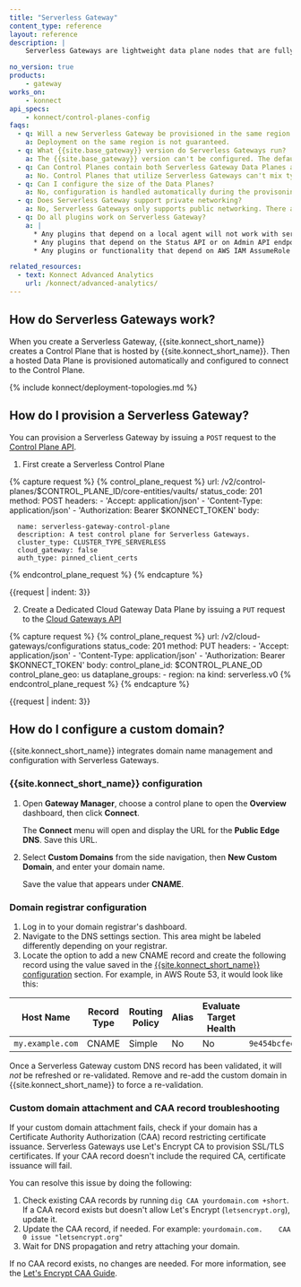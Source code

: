 ```yaml
---
title: "Serverless Gateway"
content_type: reference
layout: reference
description: | 
    Serverless Gateways are lightweight data plane nodes that are fully managed by {{site.konnect_short_name}}.

no_version: true
products:
    - gateway
works_on:
    - konnect
api_specs:
    - konnect/control-planes-config
faqs:
  - q: Will a new Serverless Gateway be provisioned in the same region as {{site.konnect_short_name}}?
    a: Deployment on the same region is not guaranteed.
  - q: What {{site.base_gateway}} version do Serverless Gateways run?
    a: The {{site.base_gateway}} version can't be configured. The default is always `latest` and will be automatically upgraded.
  - q: Can Control Planes contain both Serverless Gateway Data Planes and self-managed Data Planes?
    a: No. Control Planes that utilize Serverless Gateways can't mix types of Data Planes.
  - q: Can I configure the size of the Data Planes?
    a: No, configuration is handled automatically during the provisoning of the Serverless Gateway Control Plane.
  - q: Does Serverless Gateway support private networking?
    a: No, Serverless Gateways only supports public networking. There are currently no capabilities for private networking between your data centers and hosted Kong data planes. For use cases where private networking is required, [Dedicated Cloud Gateways](/konnect/dedicated-cloud-gateway/) configured with AWS is a better choice.
  - q: Do all plugins work on Serverless Gateway?
    a: |
      * Any plugins that depend on a local agent will not work with serverless gateways.
      * Any plugins that depend on the Status API or on Admin API endpoints will not work.
      * Any plugins or functionality that depend on AWS IAM AssumeRole will have to be configured differently. 

related_resources:
  - text: Konnect Advanced Analytics
    url: /konnect/advanced-analytics/
---
```


## How do Serverless Gateways work?

When you create a Serverless Gateway, {{site.konnect_short_name}} creates a Control Plane that is hosted by {{site.konnect_short_name}}. Then a hosted Data Plane is provisioned automatically and configured to connect to the Control Plane. 


{% include konnect/deployment-topologies.md %}

## How do I provision a Serverless Gateway?

You can provision a Serverless Gateway by issuing a `POST` request to the [Control Plane API](/api/konnect/control-planes/v2/#/operations/create-control-plane). 
1. First create a Serverless Control Plane
<!-- vale off -->
{% capture request %}
  {% control_plane_request %}
  url: /v2/control-planes/$CONTROL_PLANE_ID/core-entities/vaults/
  status_code: 201
  method: POST
  headers:
      - 'Accept: application/json'
      - 'Content-Type: application/json'
      - 'Authorization: Bearer $KONNECT_TOKEN'
  body:

      name: serverless-gateway-control-plane
      description: A test control plane for Serverless Gateways.
      cluster_type: CLUSTER_TYPE_SERVERLESS
      cloud_gateway: false
      auth_type: pinned_client_certs
  {% endcontrol_plane_request %}
  {% endcapture %}

{{request | indent: 3}}
<!--vale on -->

2. Create a Dedicated Cloud Gateway Data Plane by issuing a `PUT` request to the [Cloud Gateways API](/api/konnect/cloud-gateways/v2/#/operations/create-configuration)

<!--vale off -->
{% capture request %}
  {% control_plane_request %}
  url: /v2/cloud-gateways/configurations
  status_code: 201
  method: PUT
  headers:
      - 'Accept: application/json'
      - 'Content-Type: application/json'
      - 'Authorization: Bearer $KONNECT_TOKEN'
  body:
      control_plane_id: $CONTROL_PLANE_OD
      control_plane_geo: us
      dataplane_groups: 
        - region: na
      kind: serverless.v0
  {% endcontrol_plane_request %}
  {% endcapture %}

{{request | indent: 3}}
<!--vale on -->

## How do I configure a custom domain?

{{site.konnect_short_name}} integrates domain name management and configuration with Serverless Gateways.

### {{site.konnect_short_name}} configuration

1. Open **Gateway Manager**, choose a control plane to open the **Overview** dashboard, then click **Connect**.
    
    The **Connect** menu will open and display the URL for the **Public Edge DNS**. Save this URL.

1. Select **Custom Domains** from the side navigation, then **New Custom Domain**, and enter your domain name.

    Save the value that appears under **CNAME**. 

### Domain registrar configuration

1. Log in to your domain registrar's dashboard.
1. Navigate to the DNS settings section. This area might be labeled differently depending on your registrar.
1. Locate the option to add a new CNAME record and create the following record using the value saved in the [{{site.konnect_short_name}} configuration](#konnect-configuration) section. For example, in AWS Route 53, it would look like this: 

| Host Name                       | Record Type | Routing Policy | Alias | Evaluate Target Health | Value                                                | TTL |
|---------------------------------|-------------|----------------|-------|------------------------|------------------------------------------------------|-----|
| `my.example.com`             | CNAME       | Simple         | No    | No                     | `9e454bcfec.kongcloud.dev`                     | 300 |

Once a Serverless Gateway custom DNS record has been validated, it will _not_ be refreshed or re-validated. Remove and re-add the custom domain in {{site.konnect_short_name}} to force a re-validation.


### Custom domain attachment and CAA record troubleshooting

If your custom domain attachment fails, check if your domain has a Certificate Authority Authorization (CAA) record restricting certificate issuance. Serverless Gateways use Let's Encrypt CA to provision SSL/TLS certificates. If your CAA record doesn't include the required CA, certificate issuance will fail.

You can resolve this issue by doing the following:

1. Check existing CAA records by running `dig CAA yourdomain.com +short`.
  If a CAA record exists but doesn't allow Let's Encrypt (`letsencrypt.org`), update it.   
2. Update the CAA record, if needed. For example: `yourdomain.com.    CAA    0 issue "letsencrypt.org"`
3. Wait for DNS propagation and retry attaching your domain.

If no CAA record exists, no changes are needed. For more information, see the [Let's Encrypt CAA Guide](https://letsencrypt.org/docs/caa/).